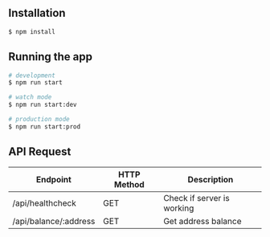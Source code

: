 ## Installation

```bash
$ npm install
```

## Running the app

```bash
# development
$ npm run start

# watch mode
$ npm run start:dev

# production mode
$ npm run start:prod
```
## API Request
| Endpoint | HTTP Method | Description |
| ------ | ------ | ------ |
| /api/healthcheck	| GET |	Check if server is working |
| /api/balance/:address |	GET	| Get address balance |

